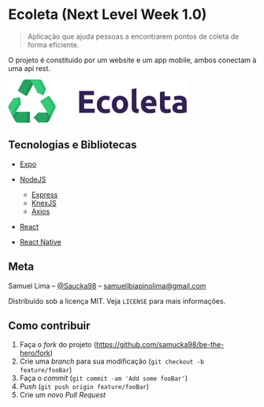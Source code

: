 # Ecoleta (Next Level Week 1.0)
> Aplicação que ajuda pessoas a encontrarem pontos de coleta de forma eficiente.

O projeto é constituido por um website e um app mobile, ambos conectam à uma api rest.

![](/web/src/assets/logo.svg)


## Tecnologias e Bibliotecas

* [Expo](https://expo.io/)

* [NodeJS](https://nodejs.org/en/)
    * [Express](https://expressjs.com/pt-br/)
    * [KnexJS](http://knexjs.org/)
    * [Axios](https://github.com/axios/axios)

* [React](https://pt-br.reactjs.org/)

* [React Native](https://reactnative.dev/)


## Meta

Samuel Lima – [@Saucka98](https://www.linkedin.com/in/samuel-ibiapino-lima-44847611b) – samuelibiapinolima@gmail.com

Distribuído sob a licença MIT. Veja `LICENSE` para mais informações.


## Como contribuir

1. Faça o _fork_ do projeto (<https://github.com/samucka98/be-the-hero/fork>)
2. Crie uma _branch_ para sua modificação (`git checkout -b feature/fooBar`)
3. Faça o _commit_ (`git commit -am 'Add some fooBar'`)
4. _Push_ (`git push origin feature/fooBar`)
5. Crie um novo _Pull Request_
